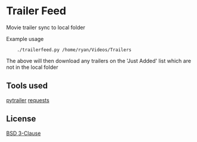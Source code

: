 Trailer Feed
=========
Movie trailer sync to local folder


Example usage
```
    ./trailerfeed.py /home/ryan/Videos/Trailers

```

The above will then download any trailers on the 'Just Added' list which are not in the local folder

Tools used
--------------
[pytrailer](https://github.com/sochotnicky/pytrailer)
[requests](https://github.com/kennethreitz/requests)


License
----

[BSD 3-Clause](http://www.opensource.org/licenses/BSD-3-Clause)



